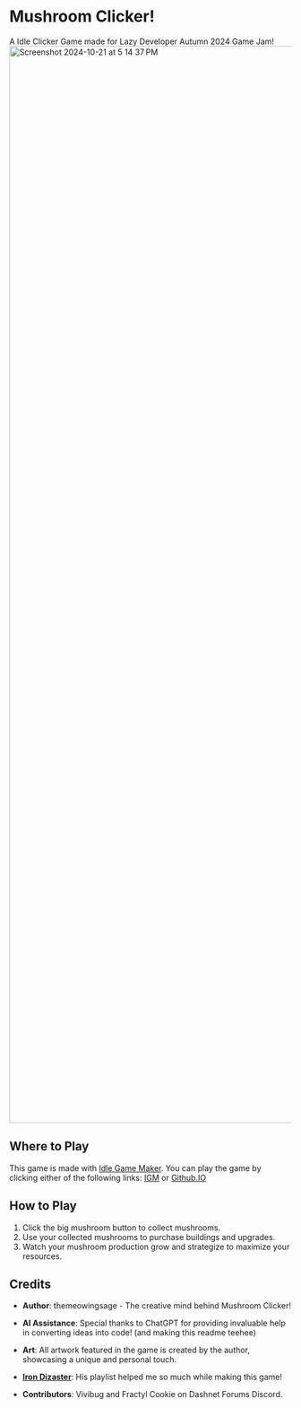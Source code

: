 # Mushroom Clicker!

A Idle Clicker Game made for Lazy Developer Autumn 2024 Game Jam!
<img width="1920" alt="Screenshot 2024-10-21 at 5 14 37 PM" src="https://github.com/user-attachments/assets/5df08e5f-7a42-490b-87e6-4d9c037b5582">

## Where to Play
This game is made with [Idle Game Maker](https://orteil.dashnet.org/igm/). You can play the game by clicking either of the following links: [IGM](https://orteil.dashnet.org/igm/index.html?g=ys0Tdq9p) or [Github.IO](https://sivayogeith.github.io/mushroom-clicker)

## How to Play
1. Click the big mushroom button to collect mushrooms.
2. Use your collected mushrooms to purchase buildings and upgrades.
3. Watch your mushroom production grow and strategize to maximize your resources.

## Credits

- **Author**: themeowingsage - The creative mind behind Mushroom Clicker!

- **AI Assistance**: Special thanks to ChatGPT for providing invaluable help in converting ideas into code! (and making this readme teehee)

- **Art**: All artwork featured in the game is created by the author, showcasing a unique and personal touch.

- [**Iron Dizaster**](https://youtube.com/playlist?list=PLk6ZXmsEp_yN-z3C_rRZW9O20uil-I1ri&si=2XyFN5tjy80k-pe3): His playlist helped me so much while making this game!

- **Contributors**: Vivibug and Fractyl Cookie on Dashnet Forums Discord.